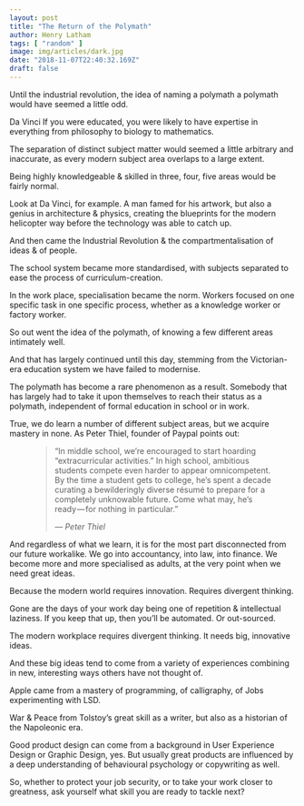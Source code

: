 ```yaml
---
layout: post
title: "The Return of the Polymath"
author: Henry Latham
tags: [ "random" ]
image: img/articles/dark.jpg
date: "2018-11-07T22:40:32.169Z"
draft: false
---
```



Until the industrial revolution, the idea of naming a polymath a polymath would have seemed a little odd.


Da Vinci
If you were educated, you were likely to have expertise in everything from philosophy to biology to mathematics.

The separation of distinct subject matter would seemed a little arbitrary and inaccurate, as every modern subject area overlaps to a large extent.

Being highly knowledgeable & skilled in three, four, five areas would be fairly normal.

Look at Da Vinci, for example. A man famed for his artwork, but also a genius in architecture & physics, creating the blueprints for the modern helicopter way before the technology was able to catch up.

And then came the Industrial Revolution & the compartmentalisation of ideas & of people.

The school system became more standardised, with subjects separated to ease the process of curriculum-creation.

In the work place, specialisation became the norm. Workers focused on one specific task in one specific process, whether as a knowledge worker or factory worker.

So out went the idea of the polymath, of knowing a few different areas intimately well.

And that has largely continued until this day, stemming from the Victorian-era education system we have failed to modernise.

The polymath has become a rare phenomenon as a result. Somebody that has largely had to take it upon themselves to reach their status as a polymath, independent of formal education in school or in work.

True, we do learn a number of different subject areas, but we acquire mastery in none. As Peter Thiel, founder of Paypal points out:



<figure>
	<blockquote>
		<p>“In middle school, we’re encouraged to start hoarding “extracurricular activities.” In high school, ambitious students compete even harder to appear omnicompetent. By the time a student gets to college, he’s spent a decade curating a bewilderingly diverse résumé to prepare for a completely unknowable future. Come what may, he’s ready — for nothing in particular.”</p>
		<footer>
			<cite>— Peter Thiel</cite>
		</footer>
	</blockquote>
</figure>



And regardless of what we learn, it is for the most part disconnected from our future workalike. We go into accountancy, into law, into finance. We become more and more specialised as adults, at the very point when we need great ideas.

Because the modern world requires innovation. Requires divergent thinking.

Gone are the days of your work day being one of repetition & intellectual laziness. If you keep that up, then you’ll be automated. Or out-sourced.

The modern workplace requires divergent thinking. It needs big, innovative ideas.

And these big ideas tend to come from a variety of experiences combining in new, interesting ways others have not thought of.

Apple came from a mastery of programming, of calligraphy, of Jobs experimenting with LSD.

War & Peace from Tolstoy’s great skill as a writer, but also as a historian of the Napoleonic era.

Good product design can come from a background in User Experience Design or Graphic Design, yes. But usually great products are influenced by a deep understanding of behavioural psychology or copywriting as well.

So, whether to protect your job security, or to take your work closer to greatness, ask yourself what skill you are ready to tackle next?
